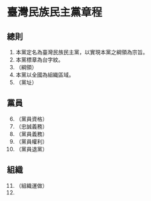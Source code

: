 # 臺灣民族民主黨章程

## 總則

1. 本黨定名為臺灣民族民主黨，以實現本黨之綱領為宗旨。
2. 本黨標章為台字紋。
3. （綱領）
4. 本黨以全國為組織區域。
5. （黨址）

## 黨員

6. （黨員資格）
7. （忠誠義務）
8. （黨員義務）
9. （黨員權利）
10. （黨員退黨）

## 組織

11. （組織運做）
12. 

